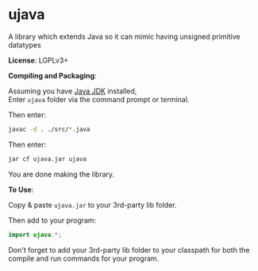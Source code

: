 # ujava
A library which extends Java so it can mimic having unsigned primitive datatypes

__License__: LGPLv3+


__Compiling and Packaging__:

Assuming you have [Java JDK](http://jdk.java.net) installed,<br/>
Enter `ujava` folder via the command prompt or terminal.

Then enter:
```bash
javac -d . ./src/*.java
```

Then enter:
```bash
jar cf ujava.jar ujava
```

You are done making the library.

__To Use__:

Copy & paste `ujava.jar` to your 3rd-party lib folder.

Then add to your program:
```java
import ujava.*;
```

Don't forget to add your 3rd-party lib folder to your classpath for both 
the compile and run commands for your program.
